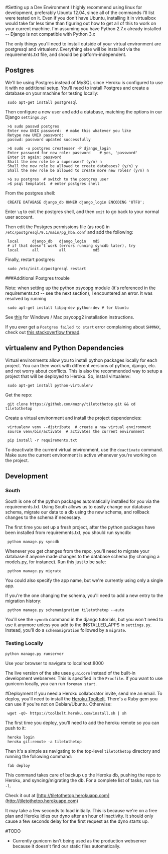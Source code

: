 #Setting up a Dev Environment
I highly recommend using linux for development, preferably Ubuntu 12.04, since
all of the commands I'll list were tested on it. Even if you don't have Ubuntu, 
installing it in virtualbox would take far less time than figuring out how
to get all of this to work on your current machine. I'm assuming
you have Python 2.7.x already installed -- Django is not compatible with
Python 3.x

The only things you'll need to install outside of your virtual environment
are postgresql and virtualenv. Everything else will be installed via the 
requirements.txt file, and should be platform-independent.

## Postgres
We'll be using Postgres instead of MySQL since Heroku is configured to
use it with no additional setup. You'll need to install Postgres and
create a database on your machine for testing locally:

     sudo apt-get install postgresql

Then configure a new user and add a database, matching the options in 
our Django `settings.py`:

     >$ sudo passwd postgres
     Enter new UNIX password:  # make this whatever you like
     Retype new UNIX password: 
     passwd: password updated successfully

     >$ sudo -u postgres createuser -P django_login
     Enter password for new role: password    # yes, 'password'
     Enter it again: password
     Shall the new role be a superuser? (y/n) n
     Shall the new role be allowed to create databases? (y/n) y
     Shall the new role be allowed to create more new roles? (y/n) n

     >$ su postgres  # switch to the postgres user
     >$ psql template1  # enter postgres shell

From the postgres shell:

     CREATE DATABASE django_db OWNER django_login ENCODING 'UTF8';

Enter `\q` to exit the postgres shell, and then `exit` to go back to
your normal user account.

Then edit the Postgres permissions file (as root) in
`/etc/postgresql/9.1/main/pg_hba.conf` and add the following:

     local      django_db   django_login   md5
     # if that doesn't work (errors running syncdb later), try
     local      all         all            md5

Finally, restart postgres:

     sudo /etc/init.d/postgresql restart

###Additional Postgres trouble

Note: when setting up the python psycopg module (it's referenced in the
requirements.txt -- see the next section), I encountered an error.
It was resolved by running

     sudo apt-get install libpq-dev python-dev # for Ubuntu

See [this](http://stackoverflow.com/questions/5420789/how-to-install-psycopg2-with-pip-on-python)
for Windows / Mac psycopg2 installation instructions.

If you ever get a `Postgres failed to start` error complaining about `SHMMAX`,
check out [this stackoverflow thread](http://askubuntu.com/questions/44373/how-to-fix-postgresql-installation).

## virtualenv and Python Dependencies
Virtual environments allow you to install python packages locally for 
each project. You can then work with different versions of python,
django, etc. and not worry about conflicts. This is also the
recommended way to setup a project that will be deployed to Heroku. So, 
install virtualenv:

     sudo apt-get install python-virtualenv

Get the repo:

     git clone https://github.com/muzny/tiletothetop.git && cd tiletothetop

Create a virtual environment and install the project dependencies:

     virtualenv venv --distribute  # create a new virtual environment
     source venv/bin/activate  # activates the current environment

     pip install -r requirements.txt 

To deactivate the current virtual environment, use the `deactivate`
command. Make sure the current environment is active whenever you're
working on the project.

## Development

### South
South is one of the python packages automatically installed for you via
the requirements.txt. Using South allows us to easily change our database
schema, migrate our data to a db using the new schema, and rollback
changes to the schema if necessary.

The first time you set up a fresh project, after the python packages have
been installed from requirements.txt, you should run syncdb:

     python manage.py syncdb

Whenever you get changes from the repo, you'll need to migrate your 
database if anyone made changes to the database schema (by changing
a models.py, for instance). Run this just to be safe:

     python manage.py migrate

You could also specify the app name, but we're currently using only a
single app.

If you're the one changing the schema, you'll need to add a new entry
to the migration history:

     python manage.py schemamigration tiletothetop --auto

You'll see the `syncdb` command in the django tutorials, but you won't need
to use it anymore unless you add to the INSTALLED_APPS in `settings.py`.
Instead, you'll do a `schemamigration` followed by a `migrate`.

### Testing Locally

    python manage.py runserver

Use your browser to navigate to localhost:8000

The live version of the site uses `gunicorn` instead of the built-in development
webserver. This is specified in the `Procfile`. If you want to use gunicorn
locally, you can run `foreman start`.

#Deployment
If you need a Heroku collaborator invite, send me an email.
To deploy, you'll need to install the
[Heroku Toolbelt](https://toolbelt.heroku.com/). There's a Ruby gem
you can use if you're not on Debian/Ubuntu. Otherwise:

     wget -qO- https://toolbelt.heroku.com/install.sh | sh  

The first time you deploy, you'll need to add the heroku remote so you
can push to it:

     heroku login
     heroku git:remote -a tiletothetop

Then it's a simple as navigating to the top-level `tiletothetop` directory
and running the following command:

     fab deploy
     
This command takes care of backup up the Heroku db, pushing the repo to Heroku, and
syncing/migrating the db. For a complete list of tasks, run `fab -l`.

Check it out at [http://tiletothetop.herokuapp.com](http://tiletothetop.herokuapp.com)

It may take a few seconds to load initially. This is because we're on a free plan
and Heroku idles our dyno after an hour of inactivity. It should only cause
a few seconds delay for the first request as the dyno starts up.

#TODO
* Currently gunicorn isn't being used as the production webserver because it doesn't find
our static files automatically. 
